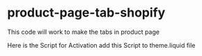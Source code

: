 # product-page-tab-shopify
This code will work to make the tabs in product page


Here is the Script for Activation add this Script to theme.liquid file
<script>
  $('ul.tabs li').click(function(){
     var tab_id = $(this).attr('data-tab');

     $('ul.tabs li').removeClass('current');
     $('.tab-content').removeClass('current');

     $(this).addClass('current');
     $("#"+tab_id).addClass('current');
   })
 </script>
